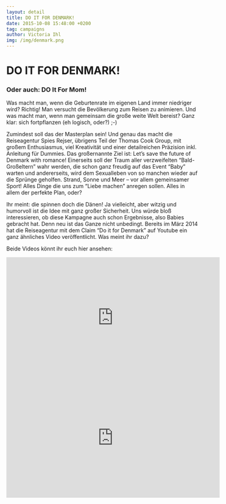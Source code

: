 ```yaml
---
layout: detail
title: DO IT FOR DENMARK!
date: 2015-10-08 15:48:00 +0200
tag: campaigns
author: Victoria Ihl
img: /img/denmark.png
---
```

<h1>DO IT FOR DENMARK!</h1>
<h3>Oder auch: DO It For Mom!</h3>
<p>Was macht man, wenn die Geburtenrate im eigenen Land immer niedriger wird? Richtig! Man versucht die Bevölkerung zum Reisen zu animieren. Und was macht man, wenn man gemeinsam die große weite Welt bereist? Ganz klar: sich fortpflanzen (eh logisch, oder?) ;-)

Zumindest soll das der Masterplan sein! Und genau das macht die Reiseagentur Spies Rejser, übrigens Teil der Thomas Cook Group, mit großem Enthusiasmus, viel Kreativität und einer detailreichen Präzision inkl. Anleitung für Dummies. Das großernannte Ziel ist: Let’s save the future of Denmark with romance! Einerseits soll der Traum aller verzweifelten “Bald-Großeltern” wahr werden, die schon ganz freudig auf das Event “Baby” warten und andererseits, wird dem Sexualleben von so manchen wieder auf die Sprünge geholfen. Strand, Sonne und Meer – vor allem gemeinsamer Sport! Alles Dinge die uns zum “Liebe machen” anregen sollen. Alles in allem der perfekte Plan, oder?

Ihr meint: die spinnen doch die Dänen! Ja vielleicht, aber witzig und humorvoll ist die Idee mit ganz großer Sicherheit. Uns würde bloß interessieren, ob diese Kampagne auch schon Ergebnisse, also Babies gebracht hat. Denn neu ist das Ganze nicht unbedingt. Bereits im März 2014 hat die Reiseagentur mit dem Claim “Do it for Denmark” auf Youtube ein ganz ähnliches Video veröffentlicht. Was meint ihr dazu?

Beide Videos könnt ihr euch hier ansehen:</p>
<iframe width="560" height="315" src="https://www.youtube.com/embed/B00grl3K01g" frameborder="0" allow="accelerometer; autoplay; encrypted-media; gyroscope; picture-in-picture" allowfullscreen></iframe>
<iframe width="560" height="315" src="https://www.youtube.com/embed/vrO3TfJc9Qw" frameborder="0" allow="accelerometer; autoplay; encrypted-media; gyroscope; picture-in-picture" allowfullscreen></iframe>